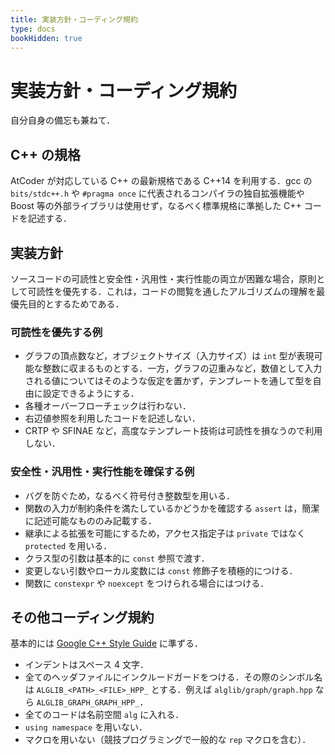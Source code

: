 ```yaml
---
title: 実装方針・コーディング規約
type: docs
bookHidden: true
---
```


# 実装方針・コーディング規約
自分自身の備忘も兼ねて．

## C++ の規格
AtCoder が対応している C++ の最新規格である C++14 を利用する．gcc の `bits/stdc++.h` や `#pragma once` に代表されるコンパイラの独自拡張機能や Boost 等の外部ライブラリは使用せず，なるべく標準規格に準拠した C++ コードを記述する．

## 実装方針
ソースコードの可読性と安全性・汎用性・実行性能の両立が困難な場合，原則として可読性を優先する．これは，コードの閲覧を通したアルゴリズムの理解を最優先目的とするためである．

### 可読性を優先する例
* グラフの頂点数など，オブジェクトサイズ（入力サイズ）は `int` 型が表現可能な整数に収まるものとする．一方，グラフの辺重みなど，数値として入力される値についてはそのような仮定を置かず，テンプレートを通して型を自由に設定できるようにする．
* 各種オーバーフローチェックは行わない．
* 右辺値参照を利用したコードを記述しない．
* CRTP や SFINAE など，高度なテンプレート技術は可読性を損なうので利用しない．

### 安全性・汎用性・実行性能を確保する例
* バグを防ぐため，なるべく符号付き整数型を用いる．
* 関数の入力が制約条件を満たしているかどうかを確認する `assert` は，簡潔に記述可能なもののみ記載する．
* 継承による拡張を可能にするため，アクセス指定子は `private` ではなく `protected` を用いる．
* クラス型の引数は基本的に `const` 参照で渡す．
* 変更しない引数やローカル変数には `const` 修飾子を積極的につける．
* 関数に `constexpr` や `noexcept` をつけられる場合にはつける．

## その他コーディング規約
基本的には [Google C++ Style Guide](https://google.github.io/styleguide/cppguide.html) に準ずる．

* インデントはスペース 4 文字．
* 全てのヘッダファイルにインクルードガードをつける．その際のシンボル名は `ALGLIB_<PATH>_<FILE>_HPP_` とする．例えば `alglib/graph/graph.hpp` なら `ALGLIB_GRAPH_GRAPH_HPP_`．
* 全てのコードは名前空間 `alg` に入れる．
* `using namespace` を用いない．
* マクロを用いない（競技プログラミングで一般的な `rep` マクロを含む）．

